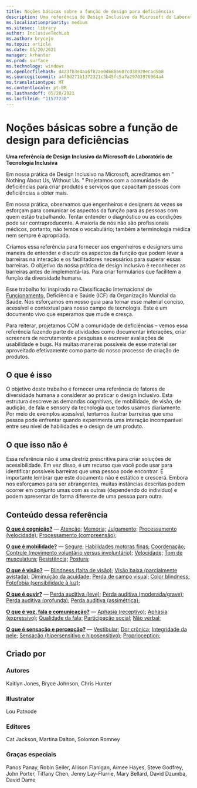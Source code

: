 ```yaml
---
title: Noções básicas sobre a função de design para deficiências
description: Uma referência de Design Inclusivo da Microsoft do Laboratório de Tecnologia Inclusiva
ms.localizationpriority: medium
ms.sitesec: library
author: InclusiveTechLab
ms.author: brycejo
ms.topic: article
ms.date: 05/20/2021
manager: krhunter
ms.prod: surface
ms.technology: windows
ms.openlocfilehash: d423fb3e4aa6f87ae0d6686607cd30920ecad5b8
ms.sourcegitcommit: a4f8d271b1372321c3b45fc5a7a29703976964a4
ms.translationtype: MT
ms.contentlocale: pt-BR
ms.lasthandoff: 05/20/2021
ms.locfileid: "11577230"
---
```

# <a name="understanding-function-to-design-for-disabilities"></a>Noções básicas sobre a função de design para deficiências
**Uma referência de Design Inclusivo da Microsoft do Laboratório de Tecnologia Inclusiva**

Em nossa prática de Design Inclusivo na Microsoft, acreditamos em &ldquo; Nothing About Us, Without Us. &rdquo; Projetamos com a comunidade de deficiências para criar produtos e serviços que capacitam pessoas com deficiências a obter mais. 

Em nossa prática, observamos que engenheiros e designers às vezes se esforçam para comunicar os aspectos da função para as pessoas com quem estão trabalhando. Tentar entender o diagnóstico ou as condições pode ser contraproducente. A maioria de nós não são profissionais médicos, portanto, não temos o vocabulário; também a terminologia médica nem sempre é apropriada.

Criamos essa referência para fornecer aos engenheiros e designers uma maneira de entender e discutir os aspectos da função que podem levar a barreiras na interação e os facilitadores necessários para superar essas barreiras. O objetivo da nossa prática de design inclusivo é reconhecer as barreiras antes de implementá-las. Para criar formulários que facilitem a função da diversidade humana.

Esse trabalho foi inspirado na Classificação Internacional de [Funcionamento,](https://www.who.int/standards/classifications/international-classification-of-functioning-disability-and-health) Deficiência e Saúde (ICF) da Organização Mundial da Saúde. Nos esforçamos em nosso guia para tornar esse material conciso, acessível e contextual para nosso campo de tecnologia. Este é um documento vivo que esperamos que mude e cresça.

Para reiterar, projetamos COM a comunidade de deficiências – vemos essa referência fazendo parte de atividades como documentar interações, criar screeners de recrutamento e pesquisas e escrever avaliações de usabilidade e bugs. Há muitas maneiras possíveis de esse material ser aproveitado efetivamente como parte do nosso processo de criação de produtos.

## <a name="what-this-is"></a>O que é isso

O objetivo deste trabalho é fornecer uma referência de fatores de diversidade humana a considerar ao praticar o design inclusivo. Esta estrutura descreve as demandas cognitivas, de mobilidade, de visão, de audição, de fala e sensory da tecnologia que todos usamos diariamente. Por meio de exemplos acessível, tentamos ilustrar barreiras que uma pessoa pode enfrentar quando experimenta uma interação incomparável entre seu nível de habilidades e o design de um produto.

## <a name="what-this-is-not"></a>O que isso não é

Essa referência não é uma diretriz prescritiva para criar soluções de acessibilidade. Em vez disso, é um recurso que você pode usar para identificar possíveis barreiras que uma pessoa pode encontrar. É importante lembrar que este documento não é estático e crescerá. Embora nos esforçamos para ser abrangentes, muitas instâncias descritas podem ocorrer em conjunto umas com as outras (dependendo do indivíduo) e podem apresentar de forma diferente de uma pessoa para outra.

## <a name="contents-of-this-reference"></a>Conteúdo dessa referência

**[O que é cognição?](cognition.md)** — [Atenção;](cognition-attention.md) [Memória;](cognition-memory.md) [Julgamento;](cognition-judgment.md) [Processamento (velocidade)](cognition-processing-speed.md); [Processamento (compreensão)](cognition-processing-comprehension.md); 

**[O que é mobilidade?](mobility.md)** — [Segure;](mobility-grasp.md) [Habilidades motoras finas;](mobility-fine-motor-skills.md) [Coordenação](mobility-coordination.md); [Controle (movimento voluntário versus involuntário)](mobility-control.md); [Velocidade;](mobility-speed.md) [Tom de musculatura](mobility-muscle-tone.md); [Resistência;](mobility-endurance.md) [Postura](mobility-posture.md); 

**[O que é visão?](vision.md)** — [Blindness (falta de visão)](vision-blindness-sightlessness.md); [Visão baixa (parcialmente avistada)](vision-low-vision-partially-sighted.md); [Diminuição da acuidade;](vision-decreased-acuity.md) [Perda de campo visual;](vision-visual-field-loss.md) [Color blindness](vision-color-blindness.md); [Fotofobia (sensibilidade à luz)](vision-photophobia-light-sensitivity.md); 

**[O que é ouvir?](hearing.md)** — [Perda auditiva (leve)](hearing-mild.md); [Perda auditiva (moderada/grave)](hearing-moderate-severe.md); [Perda auditiva (profunda)](hearing-profound.md); [Perda auditiva (assimétrica)](hearing-asymmetrical.md); 

**[O que é voz, fala e comunicação?](voice-speech-communication.md)** — [Aphasia (receptivo)](voice-speech-communication-aphasia-receptive.md); [Aphasia (expressivo)](voice-speech-communication-aphasia-expressive.md); [Qualidade da fala;](voice-speech-communication-speech-quality.md) [Participação social](voice-speech-communication-social-participation.md); [Não verbal;](voice-speech-communication-non-verbal.md) 

**[O que é sensação e percepção?](sensation-perception.md)** — [Vestibular](sensation-perception-vestibular.md); [Dor crônica;](sensation-perception-chronic-pain.md) [Integridade da pele;](sensation-perception-skin-integrity.md) [Sensação (hipersensitivo e hiposensitivo)](sensation-perception-sensation.md); [Proprioception](sensation-perception-proprioception.md); 

## <a name="created-by"></a>Criado por

### <a name="authors"></a>Autores
Kaitlyn Jones, Bryce Johnson, Chris Hunter

### <a name="illustrator"></a>Illustrator
Lou Patnode

### <a name="editors"></a>Editores
Cat Jackson, Martina Dalton, Solomon Romney

### <a name="special-thanks"></a>Graças especiais
Panos Panay, Robin Seiler, Allison Flanigan, Aimee Hayes, Steve Godfrey, John Porter, Tiffany Chen, Jenny Lay-Flurrie, Mary Bellard, David Dzumba, David Dame


[comment]: # (Incluir Rodapé)
